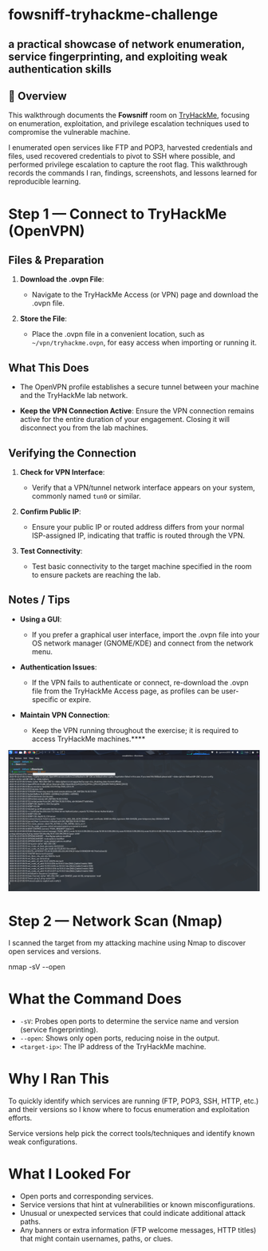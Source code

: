 # fowsniff-tryhackme-challenge
a practical showcase of network enumeration, service fingerprinting, and exploiting weak authentication skills
---

## 🧠 Overview

This walkthrough documents the **Fowsniff** room on [TryHackMe](https://tryhackme.com/), focusing on enumeration, exploitation, and privilege escalation techniques used to compromise the vulnerable machine.

I enumerated open services like FTP and POP3, harvested credentials and files, used recovered credentials to pivot to SSH where possible, and performed privilege escalation to capture the root flag. This walkthrough records the commands I ran, findings, screenshots, and lessons learned for reproducible learning.

# Step 1 — Connect to TryHackMe (OpenVPN)

## Files & Preparation

1. **Download the .ovpn File**:
   - Navigate to the TryHackMe Access (or VPN) page and download the .ovpn file.

2. **Store the File**:
   - Place the .ovpn file in a convenient location, such as `~/vpn/tryhackme.ovpn`, for easy access when importing or running it.

## What This Does

- The OpenVPN profile establishes a secure tunnel between your machine and the TryHackMe lab network.

- **Keep the VPN Connection Active**: Ensure the VPN connection remains active for the entire duration of your engagement. Closing it will disconnect you from the lab machines.

## Verifying the Connection

1. **Check for VPN Interface**:
   - Verify that a VPN/tunnel network interface appears on your system, commonly named `tun0` or similar.

2. **Confirm Public IP**:
   - Ensure your public IP or routed address differs from your normal ISP-assigned IP, indicating that traffic is routed through the VPN.

3. **Test Connectivity**:
   - Test basic connectivity to the target machine specified in the room to ensure packets are reaching the lab.

## Notes / Tips

- **Using a GUI**:
  - If you prefer a graphical user interface, import the .ovpn file into your OS network manager (GNOME/KDE) and connect from the network menu.

- **Authentication Issues**:
  - If the VPN fails to authenticate or connect, re-download the .ovpn file from the TryHackMe Access page, as profiles can be user-specific or expire.

- **Maintain VPN Connection**:
  - Keep the VPN running throughout the exercise; it is required to access TryHackMe machines.****

![ovpn](ovpn.png)

# Step 2 — Network Scan (Nmap)

I scanned the target from my attacking machine using Nmap to discover open services and versions.

nmap -sV --open <target-ip>
# What the Command Does

- `-sV`: Probes open ports to determine the service name and version (service fingerprinting).
- `--open`: Shows only open ports, reducing noise in the output.
- `<target-ip>`: The IP address of the TryHackMe machine.

# Why I Ran This

To quickly identify which services are running (FTP, POP3, SSH, HTTP, etc.) and their versions so I know where to focus enumeration and exploitation efforts.

Service versions help pick the correct tools/techniques and identify known weak configurations.

# What I Looked For

- Open ports and corresponding services.
- Service versions that hint at vulnerabilities or known misconfigurations.
- Unusual or unexpected services that could indicate additional attack paths.
- Any banners or extra information (FTP welcome messages, HTTP titles) that might contain usernames, paths, or clues.

